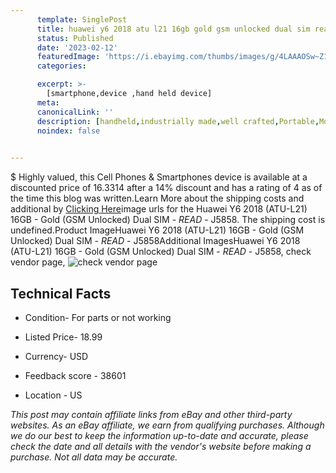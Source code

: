 ```yaml
---
      template: SinglePost
      title: huawei y6 2018 atu l21 16gb gold gsm unlocked dual sim read j5858
      status: Published
      date: '2023-02-12'
      featuredImage: 'https://i.ebayimg.com/thumbs/images/g/4LAAAOSw~Z1jWp9~/s-l225.jpg'
      categories: 

      excerpt: >-
        [smartphone,device ,hand held device]
      meta:
      canonicalLink: ''
      description: [handheld,industrially made,well crafted,Portable,Mobile,Compact,Convenient,Lightweight,Maneuverable,Man-portable,Miniature,Carriable,Hand-held,Light,Holdable,Transportable,Mobile device,Pocket-sized,On-the-go,Wireless,Cordless,Compact size,Convenient size, smartphone,device ,hand held device]
      noindex: false

        
---
```

$
    Highly valued, this Cell Phones & Smartphones device is available at a discounted price of 16.3314 after a 14% discount and has a rating of 4 as of the time this blog was written.Learn More about the shipping costs and additional by [Clicking Here](https://www.ebay.com/itm/134302414588?hash=item1f450c36fc%3Ag%3A4LAAAOSw%7EZ1jWp9%7E&mkevt=1&mkcid=1&mkrid=711-53200-19255-0&campid=%253CePNCampaignId%253E&customid=%253CreferenceId%253E&toolid=10049)image urls for the Huawei Y6 2018 (ATU-L21) 16GB - Gold (GSM Unlocked) Dual SIM - *READ* - J5858. The shipping cost is undefined.Product ImageHuawei Y6 2018 (ATU-L21) 16GB - Gold (GSM Unlocked) Dual SIM - *READ* - J5858Additional ImagesHuawei Y6 2018 (ATU-L21) 16GB - Gold (GSM Unlocked) Dual SIM - *READ* - J5858, check vendor page, ![check vendor page](https://origin-galleryplus.ebayimg.com/ws/web/134302414588_2_0_1/225x225.jpg,https://origin-galleryplus.ebayimg.com/ws/web/134302414588_3_0_1/225x225.jpg,https://origin-galleryplus.ebayimg.com/ws/web/134302414588_4_0_1/225x225.jpg,https://origin-galleryplus.ebayimg.com/ws/web/134302414588_5_0_1/225x225.jpg,https://origin-galleryplus.ebayimg.com/ws/web/134302414588_6_0_1/225x225.jpg,https://origin-galleryplus.ebayimg.com/ws/web/134302414588_7_0_1/225x225.jpg,https://origin-galleryplus.ebayimg.com/ws/web/134302414588_8_0_1/225x225.jpg,https://origin-galleryplus.ebayimg.com/ws/web/134302414588_9_0_1/225x225.jpg,https://origin-galleryplus.ebayimg.com/ws/web/134302414588_10_0_1/225x225.jpg)
    
    

 ## Technical Facts 



     
      

 - Condition- For parts or not working 


      

 - Listed Price- 18.99 


      

 - Currency- USD 


      

 - Feedback score - 38601 


      

 - Location - US 


      
      

 *_This post may contain affiliate links from eBay and other third-party websites. As an eBay affiliate, we earn from qualifying purchases. Although we do our best to keep the information up-to-date and accurate, please check the date and all details with the vendor's website before making a purchase. Not all data may be accurate._*



    
    
    
    
    